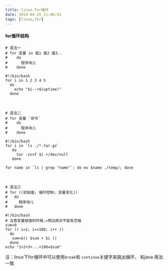 ```yaml
---
title: linux-for循环
date: 2019-04-25 11:46:51
tags: [linux,for]
---
```


#### for循环结构

```shell
# 语法一
# for 变量 in 值1 值2 值3..
#    do
#      程序块儿
#    done

#!/bin/bash
for i in 1 2 3 4 5 
  do
    echo "$i-->$(uptime)"
  done
```
<!--more-->

<br/>



```shell
# 语法二
# for 变量 `命令`
#    do
#      程序块儿
#    done

#!/bin/bash
for i in `ls ./*.tar.gz` 
   do
     tar -zxvf $i >/dev/null
   done

for name in `ls | grep "name"`; do mv $name ./temp/; done
```

<br/>



```shell
# 语法三
# for ((初始值; 循环控制; 变量变化))
#   do
#     程序块儿
#   done

#!/bin/bash
# 注意变量赋值的时候,=两边绝对不能有空格
sum=0
for (( i=1; i<=100; i++ ))
  do  
   sum=$(( $sum + $i ))
  done
echo "1+2+3+...+100=$sum"
```

注：linux下for循环中可以使用`break`和 `continue`关键字来跳出循环， 和java 用法一致
